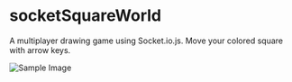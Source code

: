 socketSquareWorld
=================

A multiplayer drawing game using Socket.io.js. Move your colored square with arrow keys.

![Sample Image](http://mogab9.github.io/socketSquareWorld/img/readmeImg.jpg)